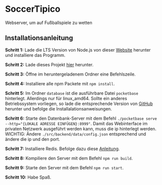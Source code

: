 # SoccerTipico
Webserver, um auf Fußballspiele zu wetten

## Installationsanleitung

**Schritt 1:**
Lade die LTS Version von Node.js von dieser [Website](https://nodejs.org/en/) herunter und installiere das Programm.

**Schritt 2:**
Lade dieses Projekt [hier](https://github.com/TheDavido/SoccerTipico/archive/refs/heads/main.zip) herunter.

**Schritt 3:**
Öffne im heruntergeladenem Ordner eine Befehlszeile. 

**Schritt 4:**
Installiere alle npm Packete mit ```npm install```.

**Schritt 5:**
Im Ordner ```database``` ist die ausführbare Datei ```pocketbase``` hinterlegt. Allerdings nur für linux_amd64. Sollte ein anderes Betriebssystem vorliegen, so lade die entsprechende Version von [GitHub](https://github.com/pocketbase/pocketbase/releases/) herunter und befolge die Installalationsanweisungen.

**Schritt 6:**
Starte den Datenbank-Server mit dem Befehl ```./pocketbase serve --http="{LOKALE ADRESSE EINFÜGEN}:8999"```. Damit das Webinterface im privaten Netzwerk ausgeführt werden kann, muss die ip hinterlegt werden. WICHTIG: Ändere ```./src/backend/data/config.json``` entsprechend und ändere die ip und den port.

**Schritt 7:**
Installiere Redis. Befolge dazu diese [Anleitung](https://redis.io/docs/getting-started/installation/).

**Schritt 8:**
Kompiliere den Server mit dem Befehl ```npm run build```.

**Schritt 9:**
Starte den Server mit dem Befehl ```npm run start```.

**Schritt 10:**
Habe Spaß.
